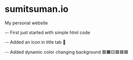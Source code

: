 # sumitsuman.io
My personal website

-- First just started with simple html code

-- Added an icon in title tab 🥰

-- Added dynamic color changing background 🟥🟧🟨🟩🟦🟪

